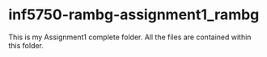 inf5750-rambg-assignment1_rambg
===============================
This is my Assignment1 complete folder. All the files are contained within this folder.
